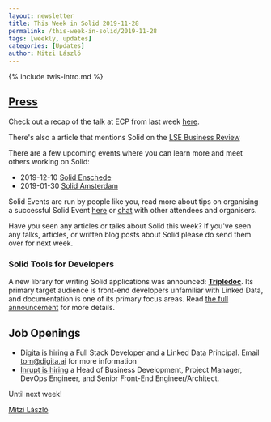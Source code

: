 ```yaml
---
layout: newsletter
title: This Week in Solid 2019-11-28
permalink: /this-week-in-solid/2019-11-28
tags: [weekly, updates]
categories: [Updates]
author: Mitzi László
---
```


{% include twis-intro.md %}

## [Press](https://solidproject.org/press)

Check out a recap of the talk at ECP from last week [here](https://www.pldn.nl/index.php/Jaarcongres_ECP_2019_-_Solid_Session_Summary).

There's also a article that mentions Solid on the [LSE Business Review](https://blogs.lse.ac.uk/businessreview/2019/11/20/how-to-turn-trust-into-a-competitive-advantage/)

There are a few upcoming events where you can learn more and meet others working on Solid: 
* 2019-12-10 [Solid Enschede](https://www.pilod.nl/wiki/Solid_Christmas_Meetup_Enschede_-_How_to_Fix_the_Internet!)
* 2019-01-30 [Solid Amsterdam](https://www.pilod.nl/wiki/2nd_Solid_Amsterdam_Meetup_%E2%80%93_January_30th,_2020)

Solid Events are run by people like you, read more about tips on organising a successful Solid Event [here](https://solidproject.org/events) or [chat](https://forum.solidproject.org/c/solid-events) with other attendees and organisers. 

Have you seen any articles or talks about Solid this week? If you've seen any talks, articles, or written blog posts about Solid please do send them over for next week.

### Solid Tools for Developers 

A new library for writing Solid applications was announced: **[Tripledoc](https://vincenttunru.gitlab.io/tripledoc/)**. Its primary target audience is front-end developers unfamiliar with Linked Data, and documentation is one of its primary focus areas. Read [the full announcement](https://forum.solidproject.org/t/are-you-a-front-end-developer-interested-in-solid-but-unfamiliar-with-linked-data-try-tripledoc/2421) for more details.

## Job Openings 
* [Digita is hiring](https://www.digita.ai/careers) a Full Stack Developer and a Linked Data Principal. Email tom@digita.ai for more information
* [Inrupt is hiring](https://inrupt.com/careers) a Head of Business Development, Project Manager, DevOps Engineer, and Senior Front-End Engineer/Architect.  

Until next week!

[Mitzi László](https://github.com/Mitzi-Laszlo)
